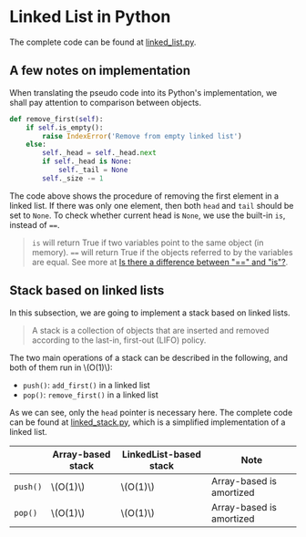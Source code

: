# Linked List in Python
The complete code can be found at [linked_list.py](https://github.com/ChenZhongPu/data-structure-swufe/tree/master/code/python/lists/linked_list.py).

## A few notes on implementation
When translating the pseudo code into its Python's implementation, we shall pay attention to comparison between objects.

```python
def remove_first(self):
    if self.is_empty():
        raise IndexError('Remove from empty linked list')
    else:
        self._head = self._head.next
        if self._head is None:
            self._tail = None
        self._size -= 1
```

The code above shows the procedure of removing the first element in a linked list. If there was only one element, then both `head` and `tail` should be set to `None`. To check whether current head is `None`, we use the built-in `is`, instead of `==`.

> `is` will return True if two variables point to the same object (in memory). `==` will return True if the objects referred to by the variables are equal. See more at [Is there a difference between "==" and "is"?](https://stackoverflow.com/questions/132988/).

## Stack based on linked lists
In this subsection, we are going to implement a stack based on linked lists. 

> A stack is a collection of objects that are inserted and removed according to the last-in, first-out (LIFO) policy.

The two main operations of a stack can be described in the following, and both of them run in \\(O(1)\\):

- `push()`: `add_first()` in a linked list
- `pop()`: `remove_first()` in a linked list

As we can see, only the `head` pointer is necessary here. The complete code can be found at [linked_stack.py](https://github.com/ChenZhongPu/data-structure-swufe/tree/master/code/python/lists/linked_stack.py), which is a simplified implementation of a linked list.

|  | Array-based stack | LinkedList-based stack  | Note |
| ---- | ---- | ----- | ----- |
| `push()` | \\(O(1)\\) | \\(O(1)\\) | Array-based is amortized |
| `pop()` | \\(O(1)\\) | \\(O(1)\\) | Array-based is amortized |